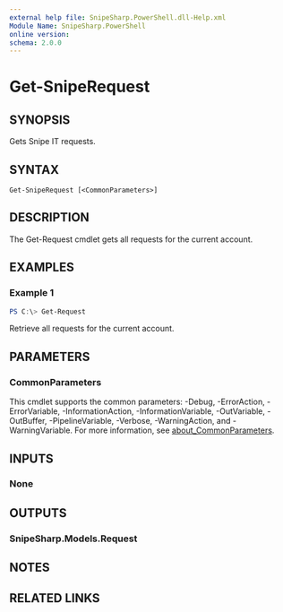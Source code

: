 ```yaml
---
external help file: SnipeSharp.PowerShell.dll-Help.xml
Module Name: SnipeSharp.PowerShell
online version:
schema: 2.0.0
---
```


# Get-SnipeRequest

## SYNOPSIS
Gets Snipe IT requests.

## SYNTAX

```
Get-SnipeRequest [<CommonParameters>]
```

## DESCRIPTION
The Get-Request cmdlet gets all requests for the current account.

## EXAMPLES

### Example 1
```powershell
PS C:\> Get-Request
```

Retrieve all requests for the current account.

## PARAMETERS

### CommonParameters
This cmdlet supports the common parameters: -Debug, -ErrorAction, -ErrorVariable, -InformationAction, -InformationVariable, -OutVariable, -OutBuffer, -PipelineVariable, -Verbose, -WarningAction, and -WarningVariable. For more information, see [about_CommonParameters](http://go.microsoft.com/fwlink/?LinkID=113216).

## INPUTS

### None

## OUTPUTS

### SnipeSharp.Models.Request

## NOTES

## RELATED LINKS
